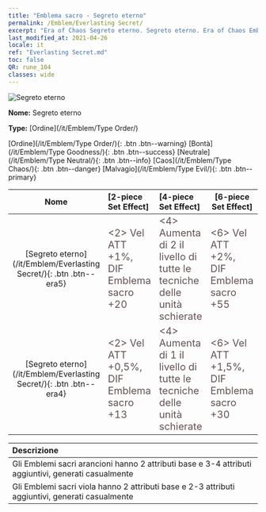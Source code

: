 ```yaml
---
title: "Emblema sacro - Segreto eterno"
permalink: /Emblem/Everlasting Secret/
excerpt: "Era of Chaos Segreto eterno. Segreto eterno. Era of Chaos Emblema sacro Segreto eterno. Era of Chaos Ordine Segreto eterno"
last_modified_at: 2021-04-26
locale: it
ref: "Everlasting Secret.md"
toc: false
QR: rune_104
classes: wide
---
```


  ![Segreto eterno](/images/r/rune_icon_104.png)

 **Nome:** Segreto eterno

 **Type:** [Ordine](/it/Emblem/Type Order/)

  [Ordine](/it/Emblem/Type Order/){: .btn .btn--warning}   [Bontà](/it/Emblem/Type Goodness/){: .btn .btn--success}   [Neutrale](/it/Emblem/Type Neutral/){: .btn .btn--info}   [Caos](/it/Emblem/Type Chaos/){: .btn .btn--danger}   [Malvagio](/it/Emblem/Type Evil/){: .btn .btn--primary} 

  |  Nome    | [2-piece Set Effect] | [4-piece Set Effect] | [6-piece Set Effect]  | 
  |:-----------------------:|:-------------------|:-----------------|----------------| 
  | [Segreto eterno](/it/Emblem/Everlasting Secret/){: .btn .btn--era5} | <span style="color: #645252;font-size:20px">&lt;2&gt; Vel ATT +1%, DIF Emblema sacro +20</span> | <span style="color: #645252;font-size:20px">&lt;4&gt; Aumenta di 2 il livello di tutte le tecniche delle unità schierate</span> | <span style="color: #645252;font-size:20px">&lt;6&gt; Vel ATT +2%, DIF Emblema sacro +55</span> | 
  | [Segreto eterno](/it/Emblem/Everlasting Secret/){: .btn .btn--era4} | <span style="color: #645252;font-size:20px">&lt;2&gt; Vel ATT +0,5%, DIF Emblema sacro +13</span> | <span style="color: #645252;font-size:20px">&lt;4&gt; Aumenta di 1 il livello di tutte le tecniche delle unità schierate</span> | <span style="color: #645252;font-size:20px">&lt;6&gt; Vel ATT +1,5%, DIF Emblema sacro +30</span> | 

  |         Descrizione            | 
  |:-------------------------------|
  | Gli Emblemi sacri arancioni hanno 2 attributi base e 3-4 attributi aggiuntivi, generati casualmente |
  | Gli Emblemi sacri viola hanno 2 attributi base e 2-3 attributi aggiuntivi, generati casualmente |
